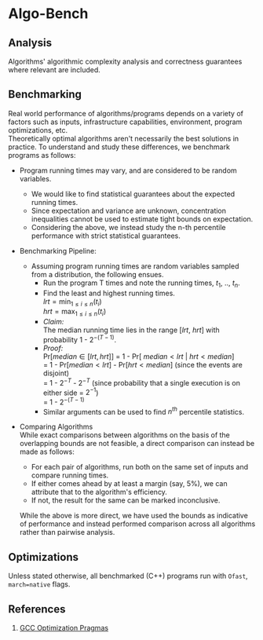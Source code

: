 # Algo-Bench

## Analysis
Algorithms' algorithmic complexity analysis and correctness guarantees where relevant are included.  

## Benchmarking
Real world performance of algorithms/programs depends on a variety of factors such as inputs, infrastructure capabilities, environment, program optimizations, etc.  
Theoretically optimal algorithms aren't necessarily the best solutions in practice. To understand and study these differences, we benchmark programs as follows:  
- Program running times may vary, and are considered to be random variables.
    - We would like to find statistical guarantees about the expected running times.
    - Since expectation and variance are unknown, concentration inequalities cannot be used to estimate tight bounds on expectation.
    - Considering the above, we instead study the n-th percentile performance with strict statistical guarantees.  
- Benchmarking Pipeline:  
    - Assuming program running times are random variables sampled from a distribution, the following ensues.
        - Run the program T times and note the running times, $t_1$, .., $t_n$.
        - Find the least and highest running times.  
        $lrt = \min_{1 \leq i \leq n} (t_i)$  
        $hrt = \max_{1 \leq i \leq n} (t_i)$  
        - *Claim:*  
            The median running time lies in the range [$lrt$, $hrt$] with probability $1$ - $2^{-(T - 1)}$.  
        - *Proof:*  
            Pr[$median \in [lrt, hrt]$] = $1$ - Pr[ $median < lrt$ | $hrt < median$]  
                                                        = $1$ - Pr[$median < lrt$] - Pr[$hrt < median$] (since the events are disjoint)  
                                                        = $1$ - $2^{-T}$ - $2^{-T}$  (since probability that a single execution is on either side = $2^{-1}$)  
                                                        = $1$ - $2^{-(T - 1)}$  
        - Similar arguments can be used to find $n^{th}$ percentile statistics.
- Comparing Algorithms  
    While exact comparisons between algorithms on the basis of the overlapping bounds are not feasible, a direct comparison can instead be made as follows:  
    - For each pair of algorithms, run both on the same set of inputs and compare running times.  
    - If either comes ahead by at least a margin (say, $5\%$), we can attribute that to the algorithm's efficiency.  
    - If not, the result for the same can be marked inconclusive.  

    While the above is more direct, we have used the bounds as indicative of performance and instead performed comparison across all algorithms rather than pairwise analysis.


## Optimizations
Unless stated otherwise, all benchmarked (C++) programs run with `Ofast`, `march=native` flags.

## References
1. [GCC Optimization Pragmas](https://nor-blog.pages.dev/posts/2021-10-26-gcc-optimization-pragmas/)